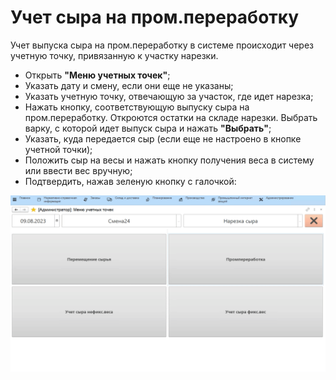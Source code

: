 # Учет сыра на пром.переработку

Учет выпуска сыра на пром.переработку в системе происходит через учетную
точку, привязанную к участку нарезки.

-   Открыть **"Меню учетных точек"**;
-   Указать дату и смену, если они еще не указаны;
-   Указать учетную точку, отвечающую за участок, где идет нарезка;
-   Нажать кнопку, соответствующую выпуску сыра на пром.переработку.
    Откроются остатки на складе нарезки. Выбрать варку, с которой идет
    выпуск сыра и нажать **"Выбрать"**;
-   Указать, куда передается сыр (если еще не настроено в кнопке учетной точки);
-   Положить сыр на весы и нажать кнопку получения веса в систему или ввести вес вручную;
-   Подтвердить, нажав зеленую кнопку с галочкой:

![](AccountingCheeseIndustrialProcessing.assets/1.gif)

